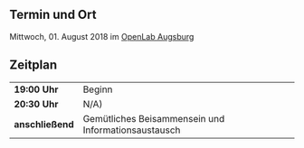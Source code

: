## Termin und Ort
Mittwoch, 01. August 2018 im [OpenLab Augsburg](/Treffen/Treffpunkt/)

## Zeitplan
|||
|-|-|
|__19:00 Uhr__|Beginn|
|__20:30 Uhr__|N/A)| 
|__anschließend__|Gemütliches Beisammensein und Informationsaustausch|